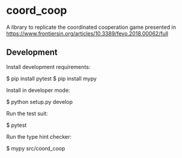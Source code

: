 # coord_coop

A library to replicate the coordinated cooperation game presented in https://www.frontiersin.org/articles/10.3389/fevo.2018.00062/full


## Development

Install development requirements:

$ pip install pytest
$ pip install mypy

Install in developer mode:

$ python setup.py develop

Run the test suit:

$ pytest

Run the type hint checker:

$ mypy src/coord_coop
